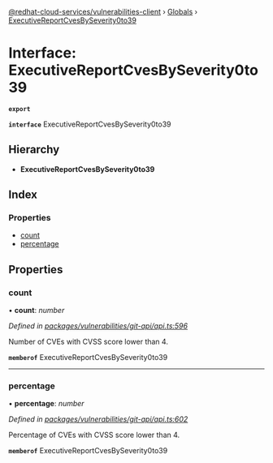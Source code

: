 [@redhat-cloud-services/vulnerabilities-client](../README.md) › [Globals](../globals.md) › [ExecutiveReportCvesBySeverity0to39](executivereportcvesbyseverity0to39.md)

# Interface: ExecutiveReportCvesBySeverity0to39

**`export`** 

**`interface`** ExecutiveReportCvesBySeverity0to39

## Hierarchy

* **ExecutiveReportCvesBySeverity0to39**

## Index

### Properties

* [count](executivereportcvesbyseverity0to39.md#count)
* [percentage](executivereportcvesbyseverity0to39.md#percentage)

## Properties

###  count

• **count**: *number*

*Defined in [packages/vulnerabilities/git-api/api.ts:596](https://github.com/RedHatInsights/javascript-clients/blob/master/packages/vulnerabilities/git-api/api.ts#L596)*

Number of CVEs with CVSS score lower than 4.

**`memberof`** ExecutiveReportCvesBySeverity0to39

___

###  percentage

• **percentage**: *number*

*Defined in [packages/vulnerabilities/git-api/api.ts:602](https://github.com/RedHatInsights/javascript-clients/blob/master/packages/vulnerabilities/git-api/api.ts#L602)*

Percentage of CVEs with CVSS score lower than 4.

**`memberof`** ExecutiveReportCvesBySeverity0to39
